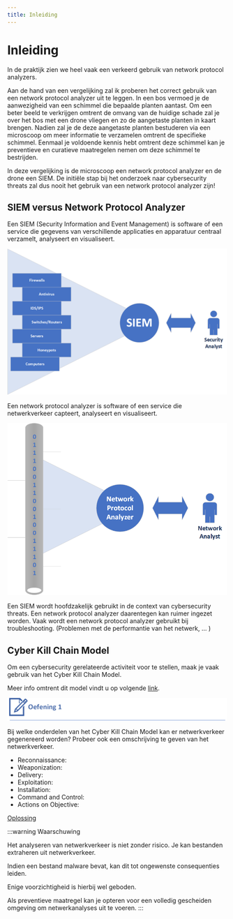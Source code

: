 ```yaml
---
title: Inleiding
---
```


# Inleiding

In de praktijk zien we heel vaak een verkeerd gebruik van network protocol analyzers.

Aan de hand van een vergelijking zal ik proberen het correct gebruik van een network protocol analyzer uit te leggen.
In een bos vermoed je de aanwezigheid van een schimmel die bepaalde planten aantast. Om een beter beeld te verkrijgen omtrent de omvang van de huidige schade zal je over het bos met een drone vliegen en zo de aangetaste planten in kaart brengen. Nadien zal je de deze aangetaste planten bestuderen via een microscoop om meer informatie te verzamelen omtrent de specifieke schimmel. Eenmaal je voldoende kennis hebt omtrent deze schimmel kan je preventieve en curatieve maatregelen nemen om deze schimmel te bestrijden.

In deze vergelijking is de microscoop een network protocol analyzer en de drone een SIEM. De initiële stap bij het onderzoek naar cybersecurity threats zal dus nooit het gebruik van een network protocol analyzer zijn!

## SIEM versus Network Protocol Analyzer

Een SIEM (Security Information and Event Management)  is software of een service die gegevens van verschillende applicaties en apparatuur centraal verzamelt, analyseert en visualiseert.


![SIEM](./assets/SIEM.png)


Een network protocol analyzer is software of een service die netwerkverkeer capteert, analyseert en visualiseert.


![NPA](./assets/NPA.png)


Een SIEM wordt hoofdzakelijk gebruikt in de context van cybersecurity threats. Een network protocol analyzer daarentegen kan ruimer ingezet worden. Vaak wordt een network protocol analyzer gebruikt bij troubleshooting. (Problemen met de performantie van het netwerk, ... )

## Cyber Kill Chain Model

Om een cybersecurity gerelateerde activiteit voor te stellen, maak je vaak gebruik van het Cyber Kill Chain Model.

Meer info omtrent dit model vindt u op volgende [link](https://www.lockheedmartin.com/en-us/capabilities/cyber/cyber-kill-chain.html).



![OEFENING](./assets/OEFENING1.png)   
  
Bij welke onderdelen van het Cyber Kill Chain Model kan er netwerkverkeer gegenereerd worden? Probeer ook een omschrijving te geven van het netwerkverkeer.

- Reconnaissance:
- Weaponization:
- Delivery:
- Exploitation:
- Installation:
- Command and Control:
- Actions on Objective:

[Oplossing](https://opleiding-cybersecurity.be/OEFENING1.pdf)


:::warning Waarschuwing

Het analyseren van netwerkverkeer is niet zonder risico. Je kan bestanden extraheren uit netwerkverkeer.

Indien een bestand malware bevat, kan dit tot ongewenste consequenties leiden.

Enige voorzichtigheid is hierbij wel geboden. 

Als preventieve maatregel kan je opteren voor een volledig gescheiden omgeving om netwerkanalyses uit te voeren.
:::


